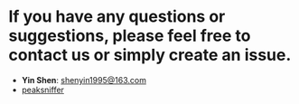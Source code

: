 # If you have any questions or suggestions, please feel free to contact us or simply create an issue.


- **Yin Shen**: shenyin1995@163.com
- [peaksniffer](https://github.com/zhqu1148980644/peaksniffer)
